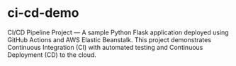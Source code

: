 # ci-cd-demo
CI/CD Pipeline Project — A sample Python Flask application deployed using GitHub Actions and AWS Elastic Beanstalk. This project demonstrates Continuous Integration (CI) with automated testing and Continuous Deployment (CD) to the cloud.
